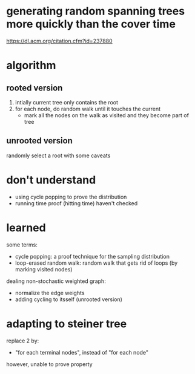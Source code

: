 # generating random spanning trees more quickly than the cover time

https://dl.acm.org/citation.cfm?id=237880

# algorithm

## rooted version

1. intially current tree only contains the root
2. for each node, do random walk until it touches the current 
   - mark all the nodes on the walk as visited and they become part of tree

## unrooted version

randomly select a root with some caveats

# don't understand

- using cycle popping to prove the distribution
- running time proof (hitting time) haven't checked

# learned

some terms:

- cycle popping: a proof technique for the sampling distribution
- loop-erased random walk: random walk that gets rid of loops (by marking visited nodes)

dealing non-stochastic weighted graph:

- normalize the edge weights
- adding cycling to itsself (unrooted version)

# adapting to steiner tree

replace 2 by:

- "for each terminal nodes", instead of "for each node"


however, unable to prove property